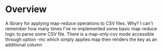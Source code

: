 # Overview

A library for applying map-reduce operations to CSV files. Why? I can't remember how many times I've re-implemented some basic
map-reduce logic to parse some CSV file. There is a map-only-csv mode accessible through option -mc which simply applies map
then renders the key as an additional column

